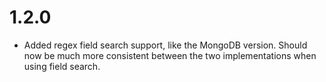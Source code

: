 # 1.2.0

- Added regex field search support, like the MongoDB version.
Should now be much more consistent between the two implementations when using field search.
